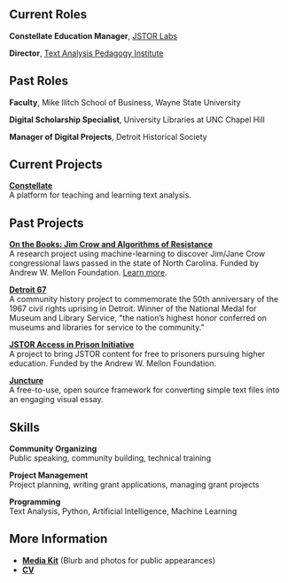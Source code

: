 ## Current Roles
**Constellate Education Manager**, [JSTOR Labs](https://labs.jstor.org/)

**Director**, [Text Analysis Pedagogy Institute](https://constellate.org/tap-institute)

## Past Roles

**Faculty**, Mike Ilitch School of Business, Wayne State University

**Digital Scholarship Specialist**, University Libraries at UNC Chapel Hill

**Manager of Digital Projects**, Detroit Historical Society

## Current Projects

**[Constellate](http://constellate.org)**<br />
A platform for teaching and learning text analysis.

## Past Projects

**[On the Books: Jim Crow and Algorithms of Resistance](https://onthebooks.lib.unc.edu/)**<br />
A research project using machine-learning to discover Jim/Jane Crow congressional laws passed in the state of North Carolina. Funded by Andrew W. Mellon Foundation. [Learn more](https://www.youtube.com/watch?v=doyN6t7htlA).

**[Detroit 67](https://detroit1967.org/)**<br />
A community history project to commemorate the 50th anniversary of the 1967 civil rights uprising in Detroit. Winner of the National Medal for Museum and Library Service, "the nation’s highest honor conferred on museums and libraries for service to the community."

**[JSTOR Access in Prison Initiative](https://labs.jstor.org/projects/jstor-access-in-prison/)**<br />
A project to bring JSTOR content for free to prisoners pursuing higher education. Funded by the Andrew W. Mellon Foundation.

**[Juncture](https://juncture-digital.org/)**<br />
A free-to-use, open source framework for converting simple text files into an engaging visual essay. 

## Skills

**Community Organizing**<br />
Public speaking, community building, technical training

**Project Management**<br />
Project planning, writing grant applications, managing grant projects

**Programming**<br />
Text Analysis, Python, Artificial Intelligence, Machine Learning

## More Information

* **[Media Kit](./media_kit.md)** (Blurb and photos for public appearances)
* **[CV](https://docs.google.com/document/d/1yu_JzqxbjoY5akG_GB12rK56j9MRAKEUAFKcBu1_jU8/edit?usp=sharing)**
